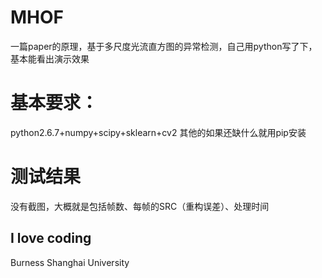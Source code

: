MHOF
====

一篇paper的原理，基于多尺度光流直方图的异常检测，自己用python写了下，基本能看出演示效果


基本要求：
====


python2.6.7+numpy+scipy+sklearn+cv2
其他的如果还缺什么就用pip安装



测试结果
====

没有截图，大概就是包括帧数、每帧的SRC（重构误差）、处理时间







I love coding
-----------------
Burness 
Shanghai University